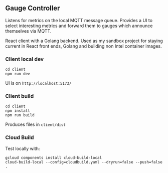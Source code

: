## Gauge Controller

Listens for metrics on the local MQTT message queue.
Provides a UI to select interesting metrics and forward them to gauges which announce themselves via MQTT.

React client with a Golang backend.
Used as my sandbox project for staying current in React front ends, Golang and building non Intel container images.



### Client local dev

```
cd client
npm run dev
```

UI is on `http://localhost:5173/`


### Client build

```
cd client
npm install
npm run build
```

Produces files in `client/dist`

### Cloud Build

Test locally with:
```
gcloud components install cloud-build-local
cloud-build-local --config=cloudbuild.yaml --dryrun=false --push=false .
```
